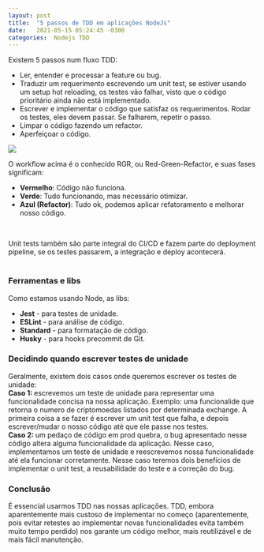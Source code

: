```yaml
---
layout: post
title:  "5 passos de TDD em aplicações NodeJs"
date:   2021-05-15 05:24:45 -0300
categories:  Nodejs TDD
---
```


Existem 5 passos num fluxo TDD: <br/>
 - Ler, entender e processar a feature ou bug.
 - Traduzir um requerimento escrevendo um unit test, se estiver usando um setup hot reloading, os testes vão falhar, visto que o código prioritário ainda não está implementado.
 - Escrever e implementar o código que satisfaz os requerimentos. Rodar os testes, eles devem passar. Se falharem, repetir o passo.
 - Limpar o código fazendo um refactor.
 - Aperfeiçoar o código.

 <img src='https://developer.ibm.com/developer/default/articles/5-steps-of-test-driven-development/images/tdd-red-green-refactoring-v3.png' >
<br/>

O workflow acima é o conhecido RGR, ou Red-Green-Refactor, e suas fases significam:
 - <strong>Vermelho</strong>: Código não funciona.
 - <strong>Verde</strong>: Tudo funcionando, mas necessário otimizar.
 - <strong>Azul (Refactor)</strong>: Tudo ok, podemos aplicar refatoramento e melhorar nosso código.
<br/>

Unit tests também são parte integral do CI/CD e fazem parte do deployment pipeline, se os testes passarem, a integração e deploy acontecerá. <br/><br/>

### Ferramentas e libs
Como estamos usando Node, as libs:
 - <strong>Jest</strong> - para testes de unidade.
 - <strong>ESLint</strong> - para análise de código.
 - <strong>Standard</strong> - para formatação de código.
 - <strong>Husky</strong> - para hooks precommit de Git.


### Decidindo quando escrever testes de unidade
Geralmente, existem dois casos onde queremos escrever os testes de unidade: <br/>
<strong>Caso 1: </strong>escrevemos um teste de unidade para representar uma funcionalidade concisa na nossa aplicação. Exemplo: uma funcionalide que retorna o numero de criptomoedas listados por determinada exchange. A primeira coisa a se fazer é escrever um unit test que falha, e depois escrever/mudar o nosso código até que ele passe nos testes. <br/>
<strong>Caso 2: </strong> um pedaço de código em prod quebra, o bug apresentado nesse código altera alguma funcionalidade da aplicação. Nesse caso, implementamos um teste de unidade e reescrevemos nossa funcionalidade até ela funcionar corretamente. Nesse caso teremos dois benefícios de implementar o unit test, a reusabilidade do teste e a correção do bug.

### Conclusão
É essencial usarmos TDD nas nossas aplicações. TDD, embora aparentemente mais custoso de implementar no começo (aparentemente, pois evitar retestes ao implementar novas funcionalidades evita também muito tempo perdido) nos garante um código melhor, mais reutilizável e de mais fácil manutenção.

